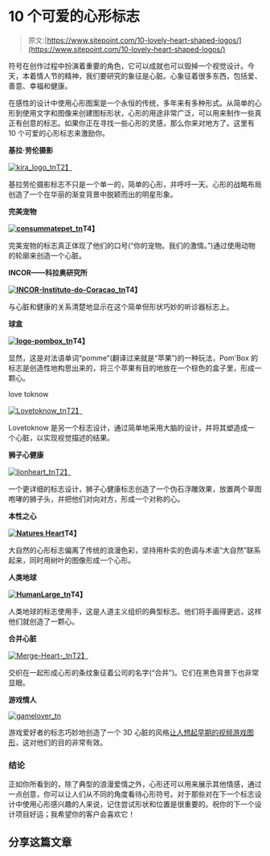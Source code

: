 # 10 个可爱的心形标志

> 原文:[https://www.sitepoint.com/10-lovely-heart-shaped-logos/](https://www.sitepoint.com/10-lovely-heart-shaped-logos/)

符号在创作过程中扮演着重要的角色，它可以成就也可以毁掉一个视觉设计。今天，本着情人节的精神，我们要研究的象征是心脏。心象征着很多东西，包括爱、善意、幸福和健康。

在感性的设计中使用心形图案是一个永恒的传统，多年来有多种形式。从简单的心形到使用文字和图像来创建图标形状，心形的用途非常广泛，可以用来制作一些真正有创意的标志。如果你正在寻找一些心形的灵感，那么你来对地方了。这里有 10 个可爱的心形标志来激励你。

**基拉·劳伦摄影**

[![kira_logo_tn](../Images/f127dfe065ce6100afe2b52620f03523.png)T2】](http://creattica.com/logos/kira-lauren-photography/55882)

基拉劳伦摄影标志不只是一个单一的，简单的心形，并呼吁一天。心形的战略布局创造了一个在华丽的渐变背景中脱颖而出的明星形象。

**完美宠物**

**[![consummatepet_tn](../Images/e2a5ca26efabf14cda86f0310ee3bf3d.png)](http://creattica.com/logos/consummate-pet/32320)T4】**

完美宠物的标志真正体现了他们的口号(“你的宠物。我们的激情。”)通过使用动物的轮廓来创造一个心脏。

**INCOR——科拉奥研究所**

**[![INCOR-Instituto-do-Coracao_tn](../Images/0f0855ecbd78219d78dc2c206cf38d81.png)](http://logopond.com/gallery/detail/164800#.T7b_3VKOLdI)T4】**

与心脏和健康的关系清楚地显示在这个简单但形状巧妙的听诊器标志上。

**球盒**

**[![logo-pombox_tn](../Images/68f45e9d9e699d5a0c0c05f927ff953b.png)](http://creattica.com/logos/pom-box/18625)T4】**

显然，这是对法语单词“pomme”(翻译过来就是“苹果”)的一种玩法，Pom'Box 的标志是创造性地构思出来的，将三个苹果有目的地放在一个棕色的盒子里，形成一颗心。

love toknow

[![Lovetoknow_tn](../Images/95231aab091fd10bf96559c9d82b77e7.png)T2】](http://www.logomoose.com/logo-design/lovetoknow/)

Lovetoknow 是另一个标志设计，通过简单地采用大脑的设计，并将其塑造成一个心脏，以实现视觉描述的结果。

**狮子心健康**

[![lionheart_tn](../Images/78ba6f11b1d63d06d35747e321e25b59.png)T2】](http://logopond.com/gallery/detail/75598)

一个更详细的标志设计，狮子心健康标志创造了一个伪石浮雕效果，放置两个草图咆哮的狮子头，并把他们对向对方，形成一个对称的心。

**本性之心**

**[![Natures Heart](../Images/7edfb5d4c0a2ccd95da1f38e16858e60.png)](http://www.logomoose.com/logo-design/natures-heart/)T4】**

大自然的心形标志偏离了传统的浪漫色彩，坚持用朴实的色调与术语“大自然”联系起来，同时用树叶的图像形成一个心形。

**人类地球**

**[![HumanLarge_tn](../Images/96dbc63292be1b394298115fb94a8d0c.png)](http://creattica.com/logos/human-earth/61188)T4】**

人类地球的标志使用手，这是人道主义组织的典型标志。他们将手画得更远，这样他们就创造了一颗心。

**合并心脏**

[![Merge-Heart-_tn](../Images/335118e10299caa30393ee6dcd6711ee.png)T2】](http://www.brandcrowd.com/logo-design/details/40489)

交织在一起形成心形的条纹象征着公司的名字(“合并”)。它们在黑色背景下也非常显眼。

**游戏情人**

[![gamelover_tn](../Images/e4c647ecbe4023e2f33b25aece854949.png)](http://logopond.com/gallery/detail/114612)

游戏爱好者的标志巧妙地创造了一个 3D 心脏的风格[让人想起早期的视频游戏图形](https://www.sitepoint.com/create-an-adorable-8-bit-animal-in-photoshop/ "Create an Adorable 8-​​bit Animal in Photoshop")，这对他们的目的非常有效。

### 结论

正如你所看到的，除了典型的浪漫爱情之外，心形还可以用来展示其他情感，通过一点创意，你可以让人们从不同的角度看待心形符号。对于那些对在下一个标志设计中使用心形感兴趣的人来说，记住尝试形状和位置是很重要的。祝你的下一个设计项目好运；我希望你的客户会喜欢它！

## 分享这篇文章